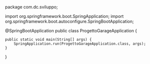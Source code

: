package com.dc.sviluppo;

import org.springframework.boot.SpringApplication;
import org.springframework.boot.autoconfigure.SpringBootApplication;

@SpringBootApplication
public class ProgettoGarageApplication {

	public static void main(String[] args) {
		SpringApplication.run(ProgettoGarageApplication.class, args);
	}

}
